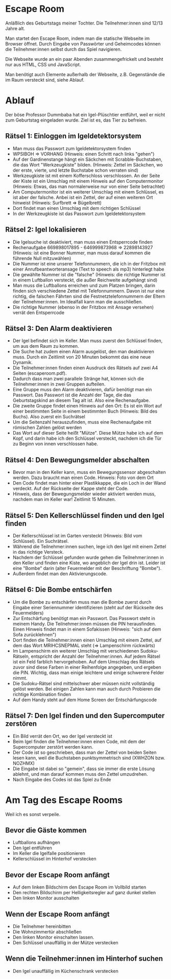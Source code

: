 # Escape Room

Anläßlich des Geburtstags meiner Tochter. Die Teilnehmer:innen sind 12/13 Jahre alt.

Man startet den Escape Room, indem man die statische Webseite im Browser öffnet. Durch Eingabe von Passwörter und Geheimcodes können die Teilnehmer:innen selbst durch das Spiel navigieren.

Die Webseite wurde an ein paar Abenden zusammengefrickelt und besteht nur aus HTML, CSS und JavaScript.

Man benötigt auch Elemente außerhalb der Webseite, z.B. Gegenstände die im Raum versteckt sind, siehe Ablauf.

# Ablauf

Der böse Professor Dummbaba hat ein Igel-Plüschtier entführt, weil er nicht zum Geburtstag eingeladen wurde. Ziel ist es, das Tier zu befreien.

## Rätsel 1: Einloggen im Igeldetektorsystem

- Man muss das Passwort zum Igeldetektorsystem finden
- WPSIBOH => VORHANG (Hinweis: einen Schritt nach links "gehen")
- Auf der Gardinenstange hängt ein Säckchen mit Scrabble-Buchstaben, die das Wort "Werkzeugkiste" bilden. (Hinweis: Zettel im Säckchen, wo der erste, vierte, und letzte Buchstabe schon verraten sind)
- Werkzeugkiste ist mit einem Kofferschloss verschlossen. An der Seite der Kiste ist ein Umschlag mit einem Hinweis auf den Computermonitor (Hinweis: Etwas, das man normalerweise nur von einer Seite betrachtet)
- Am Computermonitor ist ein weiterer Umschlag mit einem Schlüssel, es ist aber der falsche. Anbei ist ein Zettel, der auf einen weiteren Ort hinweist (Hinweis: Surfbrett => Bügelbrett)
- Dort findet man einen Umschlag mit dem richtigen Schlüssel
- In der Werkzeugkiste ist das Passwort zum Igeldetektorsystem

## Rätsel 2: Igel lokalisieren

- Die Igelsuche ist deaktiviert, man muss einen Entsperrcode finden
- Rechenaufgabe 669898017895 - 646999873968 => 22898143927 (Hinweis: ist eine Bonner Nummer, man muss darauf kommen die führende Null mitzuwählen)
- Die Nummer ist eine unserer Telefonnummern, die ich in der Fritzbox mit einer Anrufbeantworteransage (Text to speech als mp3) hinterlegt habe
- Die gewählte Nummer ist die "falsche" (Hinweis: die richtige Nummer ist in einem Luftballon versteckt, die außer Reichweite aufgehängt sind)
- Man muss die Luftballons erreichen und zum Platzen bringen, darin finden sich verschiedene Zettel mit Telefonnummern. Davon ist nur eine richtig, die falschen Fährten sind die Festnetztelefonnummern der Eltern der Teilnehmer:innen. Im Idealfall kann man die ausschließen.
- Die richtige Nummer (ebenso in der Fritzbox mit Ansage versehen) verrät den Entsperrcode

## Rätsel 3: Den Alarm deaktivieren

- Der Igel befindet sich im Keller. Man muss zuerst den Schlüssel finden, um aus dem Raum zu kommen.
- Die Suche hat zudem einen Alarm ausgelöst, den man deaktivieren muss. Durch ein Zeitlimit von 20 Minuten bekommt das eine neue Dynamik. 
- Die Teilnehmer:innen finden einen Ausdruck des Rätsels auf zwei A4 Seiten (escaperoom.pdf).
- Dadurch dass man zwei parallele Stränge hat, können sich die Teilnehmer:innen in zwei Gruppen aufteilen.
- Eine Gruppe muss den Alarm deaktivieren, dafür benötigt man ein Passwort. Das Passwort ist die Anzahl der Tage, die das Geburtstagskind an diesem Tag alt ist. Also eine Rechenaufgabe.
- Die zweite Gruppe findet einen Hinweis auf den Ort: Es ist ein Wort auf einer bestimmten Seite in einem bestimmten Buch (Hinweis: Bild des Buchs). Also zuerst ein Suchrätsel
- Um die Seitenzahl herauszufinden, muss eine Rechenaufgabe mit römischen Zahlen gelöst werden
- Das Wort auf dieser Seite heißt "Mütze". Diese Mütze habe ich auf dem Kopf, und darin habe ich den Schlüssel versteckt, nachdem ich die Tür zu Beginn von innen verschlossen habe.

## Rätsel 4: Den Bewegungsmelder abschalten

- Bevor man in den Keller kann, muss ein Bewegungssensor abgeschalten werden. Dazu braucht man einen Code. Hinweis: Foto von dem Ort
- Den Code findet man hinter einer Plastikkappe, die ein Loch in der Wand verdeckt. Auf der Rückseite der Kappe steht der Code.
- Hinweis, dass der Bewegungsmelder wieder aktiviert werden muss, nachdem man im Keller war! Zeitlimit 15 Minuten.


## Rätsel 5: Den Kellerschlüssel finden und den Igel finden

- Der Kellerschlüssel ist im Garten versteckt (Hinweis: Bild vom Schlüssel). Ein Suchrätsel.
- Während die Teilnehmer:innen suchen, lege ich den Igel mit einem Zettel in das richtige Versteck.
- Nachdem der Schlüssel gefunden wurde gehen die Teilnehmer:innen in den Keller und finden eine Kiste, wo angeblich der Igel drin ist. Leider ist eine "Bombe" darin (alter Feuermelder mit der Beschriftung "Bombe").
- Außerdem findet man den Aktivierungscode.

## Rätsel 6: Die Bombe entschärfen

- Um die Bombe zu entschärfen muss man die Bombe zuerst durch Eingabe einer Seriennummer identifizieren (steht auf der Rückseite des Feuermelders)
- Zur Entschärfung benötigt man ein Passwort. Das Passwort steht in meinem Handy. Die Teilnehmer:innen müssen die PIN herausfinden. Einen Hinweis findet man in einem Sofakissen (Hinweis: "sich auf dem Sofa zurücklehnen")
- Dort finden die Teilnehmer:innen einen Umschlag mit einem Zettel, auf dem das Wort MRIHCSNEPMAL steht (=> Lampenschirm rückwärts)
- Im Lampenschirm ein weiterer Umschlag mit verschiedenen Sudoku-Rätseln, entspricht der Anzahl der Teilnehmer:innen. Auf jedem Rätsel ist ein Feld farblich hervorgehoben. Auf dem Umschlag des Rätsels zuvor sind diese Farben in einer Reihenfolge angegeben, und ergeben die PIN. Wichtig, dass man einige leichtere und einige schwerere Felder nimmt.
- Die Sudoku-Rätsel sind mittelschwer aber müssen nicht vollständig gelöst werden. Bei einigen Zahlen kann man auch durch Probieren die richtige Kombination finden
- Auf dem Handy steht auf dem Home Screen der Entschärfungscode

## Rätsel 7: Den Igel finden und den Supercomputer zerstören

- Ein Bild verrät den Ort, wo der Igel versteckt ist
- Beim Igel finden die Teilnehmer:innen einen Code, mit dem der Supercomputer zerstört werden kann.
- Der Code ist so geschrieben, dass man der Zettel von beiden Seiten lesen kann, weil die Buchstaben punktsymmetrisch sind (XWHZON bzw. NOZHMX)
- Die Eingabe ist dabei so "gemein", dass sie immer die erste Lösung ablehnt, und man darauf kommen muss den Zettel umzudrehen.
- Nach Eingabe des Codes ist das Spiel zu Ende

# Am Tag des Escape Rooms

Weil ich es sonst verpeile.

## Bevor die Gäste kommen
- Luftballons aufhängen 
- Den Igel entführen 
- Im Keller die Igelfalle positionieren 
- Kellerschlüssel im Hinterhof verstecken 

## Bevor der Escape Room anfängt
- Auf dem linken Bildschirm den Escape Room im Vollbild starten
- Den rechten Bildschirm per Helligkeitsregler auf ganz dunkel stellen
- Den linken Monitor ausschalten

## Wenn der Escape Room anfängt
- Die Teilnehmer hereinbitten
- Die Wohnzimmertür abschließen
- Den linken Monitor einschalten lassen.
- Den Schlüssel unauffällig in der Mütze verstecken

## Wenn die Teilnehmer:innen im Hinterhof suchen
- Den Igel unauffällig im Küchenschrank verstecken